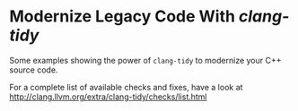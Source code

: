 # Modernize Legacy Code With *clang-tidy*
Some examples showing the power of `clang-tidy` to modernize your C++ source code.

For a complete list of available checks and fixes, have a look at <http://clang.llvm.org/extra/clang-tidy/checks/list.html>
